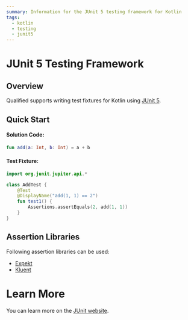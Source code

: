 ```yaml
---
summary: Information for the JUnit 5 testing framework for Kotlin
tags:
  - kotlin
  - testing
  - junit5
---
```


# JUnit 5 Testing Framework

## Overview

Qualified supports writing test fixtures for Kotlin using [JUnit 5][1].

## Quick Start

#### Solution Code:

```kotlin
fun add(a: Int, b: Int) = a + b
```

#### Test Fixture:

```kotlin
import org.junit.jupiter.api.*

class AddTest {
    @Test
    @DisplayName("add(1, 1) == 2")
    fun test1() {
        Assertions.assertEquals(2, add(1, 1))
    }
}
```

## Assertion Libraries

Following assertion libraries can be used:

- [Expekt](https://winterbe.github.io/expekt/)
- [Kluent](https://markusamshove.github.io/Kluent/)

# Learn More

You can learn more on the [JUnit website][1].

[1]: https://junit.org/junit5/
